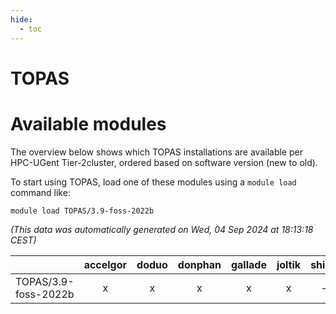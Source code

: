 ```yaml
---
hide:
  - toc
---
```


TOPAS
=====

# Available modules


The overview below shows which TOPAS installations are available per HPC-UGent Tier-2cluster, ordered based on software version (new to old).

To start using TOPAS, load one of these modules using a `module load` command like:

```shell
module load TOPAS/3.9-foss-2022b
```

*(This data was automatically generated on Wed, 04 Sep 2024 at 18:13:18 CEST)*  

| |accelgor|doduo|donphan|gallade|joltik|shinx|skitty|
| :---: | :---: | :---: | :---: | :---: | :---: | :---: | :---: |
|TOPAS/3.9-foss-2022b|x|x|x|x|x|-|x|
